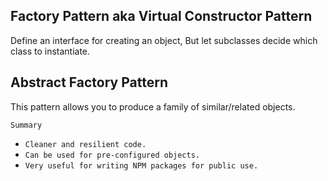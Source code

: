 ## Factory Pattern aka Virtual Constructor Pattern
Define an interface for creating an object, But let subclasses decide which class to instantiate.

## Abstract Factory Pattern
This pattern allows you to produce a family of similar/related objects.

`Summary`
- `Cleaner and resilient code.`
- `Can be used for pre-configured objects.`
- `Very useful for writing NPM packages for public use.`